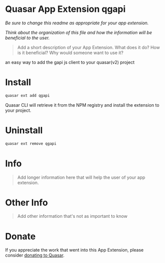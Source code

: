 Quasar App Extension qgapi
===

_Be sure to change this readme as appropriate for your app extension._

_Think about the organization of this file and how the information will be beneficial to the user._

> Add a short description of your App Extension. What does it do? How is it beneficial? Why would someone want to use it?

an easy way to add the gapi js client to your quasar(v2) project 

# Install
```bash
quasar ext add qgapi
```
Quasar CLI will retrieve it from the NPM registry and install the extension to your project.

# Uninstall
```bash
quasar ext remove qgapi
```

# Info
> Add longer information here that will help the user of your app extension.

# Other Info
> Add other information that's not as important to know

# Donate
If you appreciate the work that went into this App Extension, please consider [donating to Quasar](https://donate.quasar.dev).
